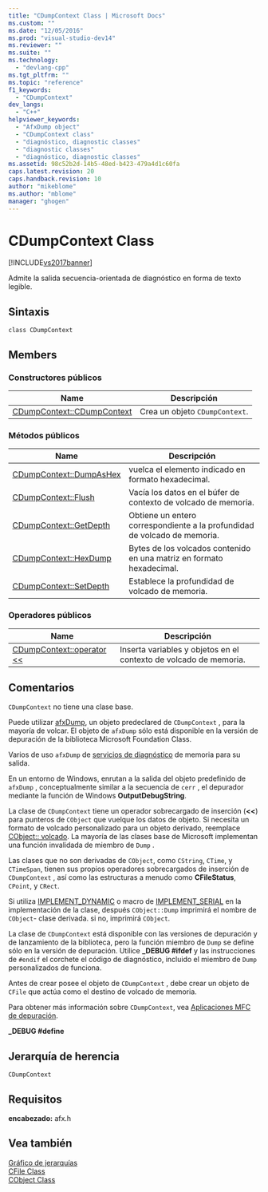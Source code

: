 ```yaml
---
title: "CDumpContext Class | Microsoft Docs"
ms.custom: ""
ms.date: "12/05/2016"
ms.prod: "visual-studio-dev14"
ms.reviewer: ""
ms.suite: ""
ms.technology: 
  - "devlang-cpp"
ms.tgt_pltfrm: ""
ms.topic: "reference"
f1_keywords: 
  - "CDumpContext"
dev_langs: 
  - "C++"
helpviewer_keywords: 
  - "AfxDump object"
  - "CDumpContext class"
  - "diagnóstico, diagnostic classes"
  - "diagnostic classes"
  - "diagnóstico, diagnostic classes"
ms.assetid: 98c52b2d-14b5-48ed-b423-479a4d1c60fa
caps.latest.revision: 20
caps.handback.revision: 10
author: "mikeblome"
ms.author: "mblome"
manager: "ghogen"
---
```

# CDumpContext Class
[!INCLUDE[vs2017banner](../../assembler/inline/includes/vs2017banner.md)]

Admite la salida secuencia\-orientada de diagnóstico en forma de texto legible.  
  
## Sintaxis  
  
```  
class CDumpContext  
```  
  
## Members  
  
### Constructores públicos  
  
|Name|Descripción|  
|----------|-----------------|  
|[CDumpContext::CDumpContext](../Topic/CDumpContext::CDumpContext.md)|Crea un objeto `CDumpContext`.|  
  
### Métodos públicos  
  
|Name|Descripción|  
|----------|-----------------|  
|[CDumpContext::DumpAsHex](../Topic/CDumpContext::DumpAsHex.md)|vuelca el elemento indicado en formato hexadecimal.|  
|[CDumpContext::Flush](../Topic/CDumpContext::Flush.md)|Vacía los datos en el búfer de contexto de volcado de memoria.|  
|[CDumpContext::GetDepth](../Topic/CDumpContext::GetDepth.md)|Obtiene un entero correspondiente a la profundidad de volcado de memoria.|  
|[CDumpContext::HexDump](../Topic/CDumpContext::HexDump.md)|Bytes de los volcados contenido en una matriz en formato hexadecimal.|  
|[CDumpContext::SetDepth](../Topic/CDumpContext::SetDepth.md)|Establece la profundidad de volcado de memoria.|  
  
### Operadores públicos  
  
|Name|Descripción|  
|----------|-----------------|  
|[CDumpContext::operator \<\<](../Topic/CDumpContext::operator%20%3C%3C.md)|Inserta variables y objetos en el contexto de volcado de memoria.|  
  
## Comentarios  
 `CDumpContext` no tiene una clase base.  
  
 Puede utilizar [afxDump](../Topic/afxDump%20\(CDumpContext%20in%20MFC\).md), un objeto predeclared de `CDumpContext` , para la mayoría de volcar.  El objeto de `afxDump` sólo está disponible en la versión de depuración de la biblioteca Microsoft Foundation Class.  
  
 Varios de uso `afxDump` de [servicios de diagnóstico](../../mfc/reference/diagnostic-services.md) de memoria para su salida.  
  
 En un entorno de Windows, enrutan a la salida del objeto predefinido de `afxDump` , conceptualmente similar a la secuencia de `cerr` , el depurador mediante la función de Windows **OutputDebugString**.  
  
 La clase de `CDumpContext` tiene un operador sobrecargado de inserción \(**\<\<**\) para punteros de `CObject` que vuelque los datos de objeto.  Si necesita un formato de volcado personalizado para un objeto derivado, reemplace [CObject:: volcado](../Topic/CObject::Dump.md).  La mayoría de las clases base de Microsoft implementan una función invalidada de miembro de `Dump` .  
  
 Las clases que no son derivadas de `CObject`, como `CString`, `CTime`, y `CTimeSpan`, tienen sus propios operadores sobrecargados de inserción de `CDumpContext` , así como las estructuras a menudo como **CFileStatus**, `CPoint`, y `CRect`.  
  
 Si utiliza [IMPLEMENT\_DYNAMIC](../Topic/IMPLEMENT_DYNAMIC.md) o macro de [IMPLEMENT\_SERIAL](../Topic/IMPLEMENT_SERIAL.md) en la implementación de la clase, después `CObject::Dump` imprimirá el nombre de `CObject`\- clase derivada.  si no, imprimirá `CObject`.  
  
 La clase de `CDumpContext` está disponible con las versiones de depuración y de lanzamiento de la biblioteca, pero la función miembro de `Dump` se define sólo en la versión de depuración.  Utilice **\_DEBUG \#ifdef** y las instrucciones de `#endif` el corchete el código de diagnóstico, incluido el miembro de `Dump` personalizados de funciona.  
  
 Antes de crear posee el objeto de `CDumpContext` , debe crear un objeto de `CFile` que actúa como el destino de volcado de memoria.  
  
 Para obtener más información sobre `CDumpContext`, vea [Aplicaciones MFC de depuración](../Topic/MFC%20Debugging%20Techniques.md).  
  
 **\_DEBUG \#define**  
  
## Jerarquía de herencia  
 `CDumpContext`  
  
## Requisitos  
 **encabezado:** afx.h  
  
## Vea también  
 [Gráfico de jerarquías](../../mfc/hierarchy-chart.md)   
 [CFile Class](../../mfc/reference/cfile-class.md)   
 [CObject Class](../../mfc/reference/cobject-class.md)